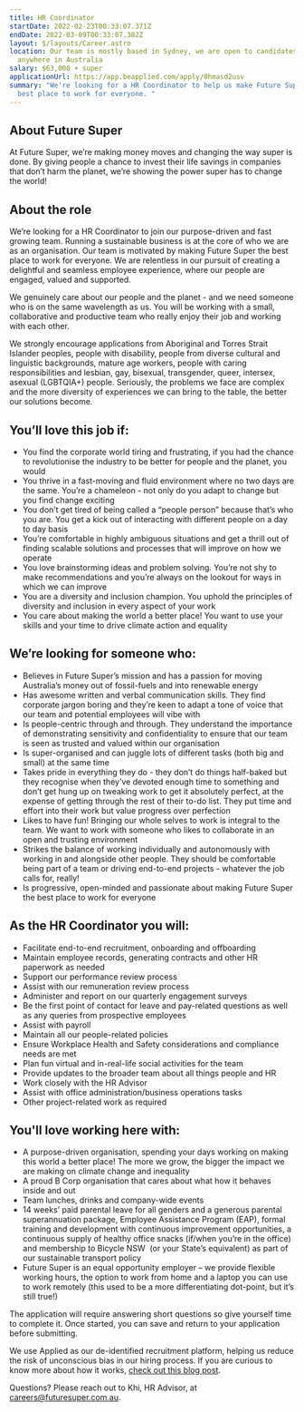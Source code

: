 ```yaml
---
title: HR Coordinator
startDate: 2022-02-23T00:33:07.371Z
endDate: 2022-03-09T00:33:07.382Z
layout: $/layouts/Career.astro
location: Our team is mostly based in Sydney, we are open to candidates from
  anywhere in Australia
salary: $63,000 + super
applicationUrl: https://app.beapplied.com/apply/0hmasd2usv
summary: "We're looking for a HR Coordinator to help us make Future Super the
  best place to work for everyone. "
---
```

## About Future Super

At Future Super, we’re making money moves and changing the way super is done. By giving people a chance to invest their life savings in companies that don’t harm the planet, we’re showing the power super has to change the world! 

## About the role

We’re looking for a HR Coordinator to join our purpose-driven and fast growing team. Running a sustainable business is at the core of who we are as an organisation. Our team is motivated by making Future Super the best place to work for everyone. We are relentless in our pursuit of creating a delightful and seamless employee experience, where our people are engaged, valued and supported.

We genuinely care about our people and the planet - and we need someone who is on the same wavelength as us. You will be working with a small, collaborative and productive team who really enjoy their job and working with each other. 

We strongly encourage applications from Aboriginal and Torres Strait Islander peoples, people with disability, people from diverse cultural and linguistic backgrounds, mature age workers, people with caring responsibilities and lesbian, gay, bisexual, transgender, queer, intersex, asexual (LGBTQIA+) people. Seriously, the problems we face are complex and the more diversity of experiences we can bring to the table, the better our solutions become.

## You’ll love this job if:

* You find the corporate world tiring and frustrating, if you had the chance to revolutionise the industry to be better for people and the planet, you would
* You thrive in a fast-moving and fluid environment where no two days are the same. You’re a chameleon - not only do you adapt to change but you find change exciting 
* You don’t get tired of being called a “people person” because that’s who you are. You get a kick out of interacting with different people on a day to day basis 
* You’re comfortable in highly ambiguous situations and get a thrill out of finding scalable solutions and processes that will improve on how we operate
* You love brainstorming ideas and problem solving. You’re not shy to make recommendations and you’re always on the lookout for ways in which we can improve 
* You are a diversity and inclusion champion. You uphold the principles of diversity and inclusion in every aspect of your work 
* You care about making the world a better place! You want to use your skills and your time to drive climate action and equality 

## We’re looking for someone who:

* Believes in Future Super’s mission and has a passion for moving Australia’s money out of fossil-fuels and into renewable energy 
* Has awesome written and verbal communication skills. They find corporate jargon boring and they’re keen to adapt a tone of voice that our team and potential employees will vibe with 
* Is people-centric through and through. They understand the importance of demonstrating sensitivity and confidentiality to ensure that our team is seen as trusted and valued within our organisation 
* Is super-organised and can juggle lots of different tasks (both big and small) at the same time
* Takes pride in everything they do - they don’t do things half-baked but they recognise when they’ve devoted enough time to something and don’t get hung up on tweaking work to get it absolutely perfect, at the expense of getting through the rest of their to-do list. They put time and effort into their work but value progress over perfection
* Likes to have fun! Bringing our whole selves to work is integral to the team. We want to work with someone who likes to collaborate in an open and trusting environment 
* Strikes the balance of working individually and autonomously with working in and alongside other people. They should be comfortable being part of a team or driving end-to-end projects - whatever the job calls for, really! 
* Is progressive, open-minded and passionate about making Future Super the best place to work for everyone

## As the HR Coordinator you will:

* Facilitate end-to-end recruitment, onboarding and offboarding
* Maintain employee records, generating contracts and other HR paperwork as needed
* Support our performance review process
* Assist with our remuneration review process
* Administer and report on our quarterly engagement surveys
* Be the first point of contact for leave and pay-related questions as well as any queries from prospective employees 
* Assist with payroll 
* Maintain all our people-related policies
* Ensure Workplace Health and Safety considerations and compliance needs are met
* Plan fun virtual and in-real-life social activities for the team
* Provide updates to the broader team about all things people and HR
* Work closely with the HR Advisor 
* Assist with office administration/business operations tasks
* Other project-related work as required

## You'll love working here with:

* A purpose-driven organisation, spending your days working on making this world a better place! The more we grow, the bigger the impact we are making on climate change and inequality
* A proud B Corp organisation that cares about what how it behaves inside and out
* Team lunches, drinks and company-wide events
* 14 weeks’ paid parental leave for all genders and a generous parental superannuation package, Employee Assistance Program (EAP), formal training and development with continuous improvement opportunities, a continuous supply of healthy office snacks (if/when you’re in the office) and membership to Bicycle NSW  (or your State’s equivalent) as part of our sustainable transport policy
* Future Super is an equal opportunity employer – we provide flexible working hours, the option to work from home and a laptop you can use to work remotely (this used to be a more differentiating dot-point, but it’s still true!)

The application will require answering short questions so give yourself time to complete it. Once started, you can save and return to your application before submitting.

We use Applied as our de-identified recruitment platform, helping us reduce the risk of unconscious bias in our hiring process. If you are curious to know more about how it works, [check out this blog post](https://www.linkedin.com/pulse/how-de-identified-recruitment-improving-diversity-our-veronica/?trackingId=0MnwcX%2BBRQSOTl0oogaIbA%3D%3D).

Questions? Please reach out to Khi, HR Advisor, at careers@futuresuper.com.au.